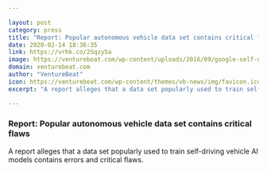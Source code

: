 ```yaml
---

layout: post
category: press
title: "Report: Popular autonomous vehicle data set contains critical flaws"
date: 2020-02-14 18:36:35
link: https://vrhk.co/2Sqzy5a
image: https://venturebeat.com/wp-content/uploads/2016/09/google-self-driving-car-02-e1581704526798.jpg?w=1200&strip=all
domain: venturebeat.com
author: "VentureBeat"
icon: https://venturebeat.com/wp-content/themes/vb-news/img/favicon.ico
excerpt: "A report alleges that a data set popularly used to train self-driving vehicle AI models contains errors and critical flaws."

---
```


### Report: Popular autonomous vehicle data set contains critical flaws

A report alleges that a data set popularly used to train self-driving vehicle AI models contains errors and critical flaws.